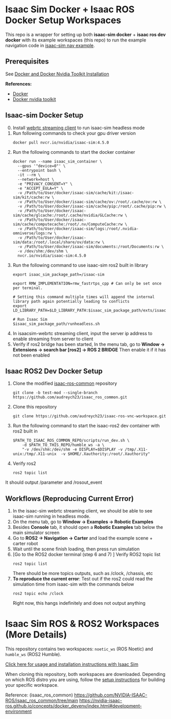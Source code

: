 # Isaac Sim Docker + Isaac ROS Docker Setup Workspaces

This repo is a wrapper for setting up both **isaac-sim docker** + **isaac ros dev docker** with its example workspaces (this repo) to run the example navigation code in [isaac-sim nav example](https://docs.isaacsim.omniverse.nvidia.com/latest/ros2_tutorials/tutorial_ros2_navigation.html).

## Prerequisites 
See [Docker and Docker Nvidia Toolkit Installation]( https://docs.isaacsim.omniverse.nvidia.com/latest/installation/install_container.html) 

**References:** 
- [Docker](https://docs.docker.com/engine/install/) 
- [Docker nvidia toolkit](https://docs.nvidia.com/datacenter/cloud-native/container-toolkit/latest/install-guide.html) 

## Isaac-sim Docker Setup 
0. Install [webrtc streaming client](https://docs.isaacsim.omniverse.nvidia.com/latest/installation/download.html#isaac-sim-latest-release) to run isaac-sim headless mode 
1. Run following commands to check your gpu driver version
	```
	docker pull nvcr.io/nvidia/isaac-sim:4.5.0
	```
2.  Run the following commands to start the docker container
	```
	docker run --name isaac_sim_container \
      --gpus '"device=0"' \
      --entrypoint bash \
      -it --rm \
      --network=host \
      -e "PRIVACY_CONSENT=Y" \
      -e "ACCEPT_EULA=Y" \
      -v /Path/to/User/docker/isaac-sim/cache/kit:/isaac-   sim/kit/cache:rw \
      -v /Path/to/User/docker/isaac-sim/cache/ov:/root/.cache/ov:rw \
      -v /Path/to/User/docker/isaac-sim/cache/pip:/root/.cache/pip:rw \
      -v /Path/to/User/docker/isaac-sim/cache/glcache:/root/.cache/nvidia/GLCache:rw \
      -v /Path/to/User/docker/isaac-sim/cache/computecache:/root/.nv/ComputeCache:rw \
      -v /Path/to/User/docker/isaac-sim/logs:/root/.nvidia-omniverse/logs:rw \
      -v /Path/to/User/docker/isaac-sim/data:/root/.local/share/ov/data:rw \
      -v /Path/to/User/docker/isaac-sim/documents:/root/Documents:rw \
      -v /dev/shm:/dev/shm \
      nvcr.io/nvidia/isaac-sim:4.5.0
	```
3. Run the following command to use isaac-sim ros2 built in library 
	```
	export isaac_sim_package_path=/isaac-sim
	
	export RMW_IMPLEMENTATION=rmw_fastrtps_cpp # Can only be set once per terminal.
	 
	# Setting this command multiple times will append the internal library path again potentially leading to conflicts
	export LD_LIBRARY_PATH=$LD_LIBRARY_PATH:$isaac_sim_package_path/exts/isaacsim.ros2.bridge/humble/lib 
	
	# Run Isaac Sim 
	$isaac_sim_package_path/runheadless.sh
	```
4. In isaacsim-webrtc streaming client, input the server ip address to enable streaming from server to client 
5. Verify if ros2 bridge has been started, In the menu tab, go to **Window -> Extensions -> search bar [ros2] -> ROS 2 BRIDGE** 
Then enable it if it has not been enabled

## Isaac ROS2 Dev Docker Setup 
1. Clone the modified [isaac-ros-common](https://github.com/audreych23/isaac_ros_common/tree/test-mod) repository 
	```
	git clone -b test-mod --single-branch https://github.com/audreych23/isaac_ros_common.git
	```
2. Clone this repository 
	```
	git clone https://github.com/audreych23/isaac-ros-vnc-workspace.git
	```
3. Run the following command to start the isaac-ros2 dev container with ros2 built in 
	```
	$PATH_TO_ISAAC_ROS_COMMON_REPO/scripts/run_dev.sh \
		-d $PATH_TO_THIS_REPO/humble_ws -a \
		"-v /dev/shm:/dev/shm -e DISPLAY=$DISPLAY -v /tmp/.X11-unix:/tmp/.X11-unix  -v $HOME/.Xauthority:/root/.Xauthority"
	```
4. Verify ros2
	```
	ros2 topic list 
	```
It should output /parameter and /rosout_event 

## Workflows (Reproducing Current Error)
1. In the isaac-sim webrtc streaming client, we should be able to see isaac-sim running in headless mode.
2. On the menu tab, go to **Window -> Examples -> Robotic Examples**
3. Besides **Console** tab, it should open a **Robotic Examples** tab below the main simulator screen 
4. Go to **ROS2 -> Navigation -> Carter** and load the example scene + carter robot 
5. Wait until the scene finish loading, then press run simulation 
6. [Go to the ROS2 docker terminal (step 6 and 7) ]
		Verify ROS2 topic list
	```
	ros2 topic list
	```
	There should be more topics outputs, such as /clock, /chassis, etc
7. **To reproduce the current error**: Test out if the ros2 could read the simulation time from isaac-sim with the commands below 
	```
	ros2 topic echo /clock 
	``` 
	Right now, this hangs indefinitely and does not output anything 


# Isaac Sim ROS & ROS2 Workspaces (More Details) 

This repository contains two workspaces: `noetic_ws` (ROS Noetic) and `humble_ws` (ROS2 Humble). 

[Click here for usage and installation instructions with Isaac Sim](https://docs.isaacsim.omniverse.nvidia.com/4.5.0/installation/install_ros.html)

When cloning this repository, both workspaces are downloaded. Depending on which ROS distro you are using, follow the [setup instructions](https://docs.isaacsim.omniverse.nvidia.com/4.5.0/installation/install_ros.html#setting-up-workspaces) for building your specific workspace.

Reference: (isaac_ros_common)
https://github.com/NVIDIA-ISAAC-ROS/isaac_ros_common/tree/main
https://nvidia-isaac-ros.github.io/concepts/docker_devenv/index.html#development-environment
